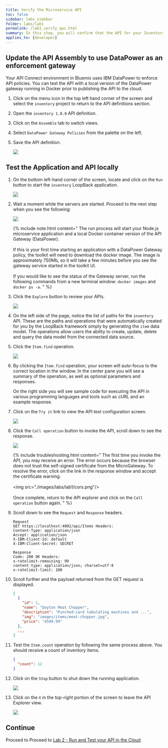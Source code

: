 ```yaml
---
title: Verify the Microservice API
toc: false
sidebar: labs_sidebar
folder: labs/lab1
permalink: /lab1_verify_api.html
summary: In this step, you will confirm that the API for your Inventory Microservice Application is working correctly. You will run the microservice application locally, invoke the API and view the responses from the data source.
applies_to: [developer]
---
```


## Update the API Assembly to use DataPower as an enforcement gateway

Your API Connect environment in Bluemix uses IBM DataPower to enforce API policies. You can test the API with a local version of the DataPower gateway running in Docker prior to publishing the API to the cloud.
 
1.  Click on the menu icon in the top left hand corner of the screen and select the `inventory` project to return to the API definitions section.

1.  Open the `inventory 1.0.0` API definition.

1.  Click on the `Assemble` tab to switch views.

1.  Select `DataPower Gateway Policies` from the palette on the left.

1.  Save the API definition.

    ![](./images/common/save.png)

## Test the Application and API locally

1.  On the bottom left-hand corner of the screen, locate and click on the `Run` button to start the `inventory` LoopBack application.

    ![](./images/labs/lab1/run.png)

1.  Wait a moment while the servers are started. Proceed to the next step when you see the following:

    ![](./images/labs/lab1/app-running.png)
    
    {% include note.html content="
        The run process will start your Node.js microservice application and a local Docker container version of the API Gateway (DataPower).
        <br/><br/>
        If this is your first time starting an application with a DataPower Gateway policy, the toolkit will need to download the docker image. The image is approximately 750Mb, so it will take a few minutes before you see the gateway service started in the toolkit UI.
        <br/><br/>
        If you would like to see the status of the Gateway server, run the following commands from a new terminal window: `docker images` and `docker ps -a`.
    " %}

1.  Click the `Explore` button to review your APIs. 

    ![](./images/labs/lab1/explore.png)

1.  On the left side of the page, notice the list of paths for the `inventory` API. These are the paths and operations that were automatically created for you by the LoopBack framework simply by generating the `item` data model. The operations allow users the ability to create, update, delete and query the data model from the connected data source.

1.  Click the `Item.find` operation.

    ![](./images/labs/lab1/item-find.png)

1.  By clicking the `Item.find` operation, your screen will auto-focus to the correct location in the window. In the center pane you will see a summary of the operation, as well as optional parameters and responses.

    On the right side you will see sample code for executing the API in various programming languages and tools such as cURL and an example response.

1.  Click on the `Try it` link to view the API test configuration screen.

    ![](./images/labs/lab1/try-it.png)

1. Click the `Call operation` button to invoke the API, scroll down to see the response.
    
    ![](./images/labs/lab1/call-operation.png)
    
    {% include troubleshooting.html content="
        The first time you invoke the API, you may receive an error. The error occurs because the browser does not trust the self-signed certificate from the MicroGateway. To resolve the error, click on the link in the response window and accept the certificate warning.
        <br/><br/>
        <img src=\"./images/labs/lab1/cors.png\"/>
        <br/><br/>
        Once complete, return to the API explorer and click on the `Call operation` button again.
    " %}

1.  Scroll down to see the `Request` and `Response` headers. 

    ```text
    Request
    GET https://localhost:4002/api/Items Headers:
    Content-Type: application/json
    Accept: application/json
    X-IBM-Client-Id: default
    X-IBM-Client-Secret: SECRET
    ```

    ```text
    Response
    Code: 200 OK Headers:
    x-ratelimit-remaining: 99
    content-type: application/json; charset=utf-8
    x-ratelimit-limit: 100
    ```

1.  Scroll further and the payload returned from the GET request is displayed.

    ```json
    [
      {
        "id": 1,
        "name": "Dayton Meat Chopper",
        "description": "Punched-card tabulating machines and ...",
        "img": "images/items/meat-chopper.jpg",
        "price": "4599.99"
      },
      ...
    ]
    ```

1.  Test the `Item.count` operation by following the same process above. You should receive a count of inventory items.

    ```json
    {
      "count": 12
    }
    ```

1.  Click on the `Stop` button to shut down the running application.

    ![](./images/labs/lab1/stop-application.png)

1.  Click on the `X` in the top-right portion of the screen to leave the API Explorer view.

    ![](./images/labs/lab1/leave-explorer.png)

## Continue

Proceed to Proceed to [Lab 2 - Run and Test your API in the Cloud](lab2_overview.html).

